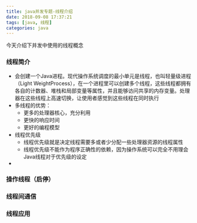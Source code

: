 ```yaml
---
title: java并发专题-线程介绍
date: 2018-09-08 17:37:21
tags: [java, 线程]
categories: java
---
```

今天介绍下并发中使用的线程概念

### 线程简介
- 会创建一个Java进程。现代操作系统调度的最小单元是线程，也叫轻量级进程（Light WeightProcess），在一个进程里可以创建多个线程，这些线程都拥有各自的计数器、堆栈和局部变量等属性，并且能够访问共享的内存变量。处理器在这些线程上高速切换，让使用者感觉到这些线程在同时执行
- 多线程的优势：
  - 更多的处理器核心，充分利用
  - 更快的响应时间
  - 更好的编程模型
- 线程优先级
  - 线程优先级就是决定线程需要多或者少分配一些处理器资源的线程属性
  - 线程优先级不能作为程序正确性的依赖，因为操作系统可以完全不用理会Java线程对于优先级的设定
- 

### 操作线程（启停）

### 线程间通信

### 线程应用
